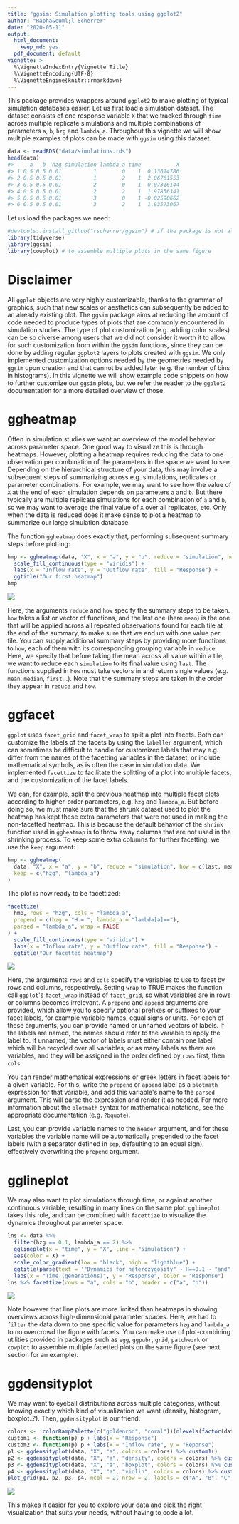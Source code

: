 ```yaml
---
title: "ggsim: Simulation plotting tools using ggplot2"
author: "Rapha&euml;l Scherrer"
date: "2020-05-11"
output:
  html_document:
    keep_md: yes
  pdf_document: default
vignette: >
  %\VignetteIndexEntry{Vignette Title}
  %\VignetteEncoding{UTF-8}
  %\VignetteEngine{knitr::rmarkdown}
---
```




This package provides wrappers around `ggplot2` to make plotting of typical simulation databases easier. Let us first load a simulation dataset. The dataset consists of one response variable `X` that we tracked through `time` across multiple replicate simulations and multiple combinations of parameters `a`, `b`, `hzg` and `lambda_a`. Throughout this vignette we will show multiple examples of plots can be made with `ggsim` using this dataset. 


```r
data <- readRDS("data/simulations.rds")
head(data)
#>     a   b  hzg simulation lambda_a time           X
#> 1 0.5 0.5 0.01          1        0    1  0.13614786
#> 2 0.5 0.5 0.01          1        2    1  2.06761553
#> 3 0.5 0.5 0.01          2        0    1  0.07316144
#> 4 0.5 0.5 0.01          2        2    1  1.97856341
#> 5 0.5 0.5 0.01          3        0    1 -0.02590662
#> 6 0.5 0.5 0.01          3        2    1  1.93573067
```

Let us load the packages we need:


```r
#devtools::install_github("rscherrer/ggsim") # if the package is not already installed
library(tidyverse)
library(ggsim)
library(cowplot) # to assemble multiple plots in the same figure
```

# Disclaimer

All `ggplot` objects are very highly customizable, thanks to the grammar of graphics, such that new scales or aesthetics can subsequently be added to an already existing plot. The `ggsim` package aims at reducing the amount of code needed to produce types of plots that are commonly encountered in simulation studies. The type of plot customization (e.g. adding color scales) can be so diverse among users that we did not consider it worth it to allow for such customization from within the `ggsim` functions, since they can be done by adding regular `ggplot2` layers to plots created with `ggsim`. We only implemented customization options needed by the geometries needed by `ggsim` upon creation and that cannot be added later (e.g. the number of bins in histograms). In this vignette we will show example code snippets on how to further customize our `ggsim` plots, but we refer the reader to the `ggplot2` documentation for a more detailed overview of those.

# ggheatmap

Often in simulation studies we want an overview of the model behavior across parameter space. One good way to visualize this is through heatmaps. However, plotting a heatmap requires reducing the data to one observation per combination of the parameters in the space we want to see. Depending on the hierarchical structure of your data, this may involve a subsequent steps of summarizing across e.g. simulations, replicates or parameter combinations. For example, we may want to see how the value of `X` at the end of each simulation depends on parameters `a` and `b`. But there typically are multiple replicate simulations for each combination of `a` and `b`, so we may want to average the final value of `X` over all replicates, etc. Only when the data is reduced does it make sense to plot a heatmap to summarize our large simulation database. 

The function `ggheatmap` does exactly that, performing subsequent summary steps before plotting:


```r
hmp <- ggheatmap(data, "X", x = "a", y = "b", reduce = "simulation", how = c(last, mean)) +
  scale_fill_continuous(type = "viridis") +
  labs(x = "Inflow rate", y = "Outflow rate", fill = "Response") +
  ggtitle("Our first heatmap")
hmp
```

![](vignette_files/figure-html/unnamed-chunk-3-1.png)<!-- -->

Here, the arguments `reduce` and `how` specify the summary steps to be taken. `how` takes a list or vector of functions, and the last one (here `mean`) is the one that will be applied across all repeated observations found for each tile at the end of the summary, to make sure that we end up with *one* value per tile. You can supply additional summary steps by providing more functions to `how`, each of them with its corresponding grouping variable in `reduce`. Here, we specify that before taking the mean across all value within a tile, we want to reduce each `simulation` to its final value using `last`. The functions supplied in `how` must take vectors in and return single values (e.g. `mean`, `median`, `first`...). Note that the summary steps are taken in the order they appear in `reduce` and `how`.

# ggfacet

`ggplot` uses `facet_grid` and `facet_wrap` to split a plot into facets. Both can customize the labels of the facets by using the `labeller` argument, which can sometimes be difficult to handle for customized labels that may e.g. differ from the names of the facetting variables in the dataset, or include mathematical symbols, as is often the case in simulation data. We implemented `facettize` to facilitate the splitting of a plot into multiple facets, and the customization of the facet labels. 

We can, for example, split the previous heatmap into multiple facet plots according to higher-order parameters, e.g. `hzg` and `lambda_a`. But before doing so, we must make sure that the shrunk dataset used to plot the heatmap has kept these extra parameters that were not used in making the non-facetted heatmap. This is because the default behavior of the `shrink` function used in `ggheatmap` is to throw away columns that are not used in the shrinking process. To keep some extra columns for further facetting, we use the `keep` argument:


```r
hmp <- ggheatmap(
  data, "X", x = "a", y = "b", reduce = "simulation", how = c(last, mean), 
  keep = c("hzg", "lambda_a")
)
```

The plot is now ready to be facettized:


```r
facettize(
  hmp, rows = "hzg", cols = "lambda_a",
  prepend = c(hzg = "H = ", lambda_a = "lambda[a]=="),
  parsed = "lambda_a", wrap = FALSE
) +
  scale_fill_continuous(type = "viridis") +
  labs(x = "Inflow rate", y = "Outflow rate", fill = "Response") +
  ggtitle("Our facetted heatmap")
```

![](vignette_files/figure-html/unnamed-chunk-5-1.png)<!-- -->


Here, the arguments `rows` and `cols` specify the variables to use to facet by rows and columns, respectively. Setting `wrap` to TRUE makes the function call `ggplot`'s `facet_wrap` instead of `facet_grid`, so what variables are in rows or columns becomes irrelevant. A `prepend` and `append` arguments are provided, which allow you to specify optional prefixes or suffixes to your facet labels, for example variable names, equal signs or units. For each of these arguments, you can provide named or unnamed vectors of labels. If the labels are named, the names should refer to the variable to apply the label to. If unnamed, the vector of labels must either contain one label, which will be recycled over all variables, or as many labels as there are variables, and they will be assigned in the order defined by `rows` first, then `cols`. 

You can render mathematical expressions or greek letters in facet labels for a given variable. For this, write the `prepend` or `append` label as a `plotmath` expression for that variable, and add this variable's name to the `parsed` argument. This will parse the expression and render it as needed. For more information about the `plotmath` syntax for mathematical notations, see the appropriate documentation (e.g. `?bquote`).

Last, you can provide variable names to the `header` argument, and for these variables the variable name will be automatically prepended to the facet labels (with a separator defined in `sep`, defaulting to an equal sign), effectively overwriting the `prepend` argument. 

# gglineplot

We may also want to plot simulations through time, or against another continuous variable, resulting in many lines on the same plot. `gglineplot` takes this role, and can be combined with `facettize` to visualize the dynamics throughout parameter space.


```r
lns <- data %>%
  filter(hzg == 0.1, lambda_a == 2) %>%
  gglineplot(x = "time", y = "X", line = "simulation") + 
  aes(color = X) +
  scale_color_gradient(low = "black", high = "lightblue") +
  ggtitle(parse(text = '"Dynamics for heterozygosity" ~ H==0.1 ~ "and" ~ lambda[a]==2')) +
  labs(x = "Time (generations)", y = "Response", color = "Response")
lns %>% facettize(rows = "a", cols = "b", header = c("a", "b"))
```

![](vignette_files/figure-html/unnamed-chunk-6-1.png)<!-- -->

Note however that line plots are more limited than heatmaps in showing overviews across high-dimensional parameter spaces. Here, we had to `filter` the data down to one specific value for parameters `hzg` and `lambda_a` to no overcrowd the figure with facets. You can make use of plot-combining utilities provided in packages such as `egg`, `ggpubr`, `grid`, `patchwork` or `cowplot` to assemble multiple facetted plots on the same figure (see next section for an example).

# ggdensityplot

We may want to eyeball distributions across multiple categories, without knowing exactly which kind of visualization we want (density, histogram, boxplot..?). Then, `ggdensityplot` is our friend:


```r
colors <-  colorRampPalette(c("goldenrod", "coral"))(nlevels(factor(data$a)))
custom1 <- function(p) p + labs(x = "Response")
custom2 <- function(p) p + labs(x = "Inflow rate", y = "Reponse")
p1 <- ggdensityplot(data, "X", "a", colors = colors) %>% custom1()
p2 <- ggdensityplot(data, "X", "a", "density", colors = colors) %>% custom1()
p3 <- ggdensityplot(data, "X", "a", "boxplot", colors = colors) %>% custom2()
p4 <- ggdensityplot(data, "X", "a", "violin", colors = colors) %>% custom2()
plot_grid(p1, p2, p3, p4, ncol = 2, nrow = 2, labels = c("A", "B", "C", "D"))
```

![](vignette_files/figure-html/unnamed-chunk-7-1.png)<!-- -->

This makes it easier for you to explore your data and pick the right visualization that suits your needs, without having to code a lot.
